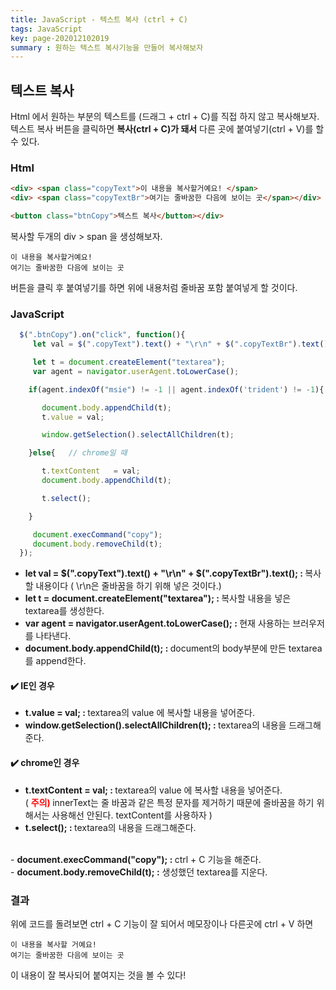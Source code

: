 ```yaml
---
title: JavaScript - 텍스트 복사 (ctrl + C)
tags: JavaScript
key: page-202012102019
summary : 원하는 텍스트 복사기능을 만들어 복사해보자
---
```


## 텍스트 복사
Html 에서 원하는 부분의 텍스트를 (드래그 + ctrl + C)를 직접 하지 않고 복사해보자. <br/>
텍스트 복사 버튼을 클릭하면 <b>복사(ctrl + C)가 돼서</b> 다른 곳에 붙여넣기(ctrl + V)를 할 수 있다.  <br/>

### Html
```html
<div> <span class="copyText">이 내용을 복사할거예요! </span>
<div> <span class="copyTextBr">여기는 줄바꿈한 다음에 보이는 곳</span></div>

<button class="btnCopy">텍스트 복사</button></div>
```
복사할 두개의 div > span 을 생성해보자.
```
이 내용을 복사할거예요!
여기는 줄바꿈한 다음에 보이는 곳
```
버튼을 클릭 후 붙여넣기를 하면 위에 내용처럼 줄바꿈 포함 붙여넣게 할 것이다.

### JavaScript
```javascript
  $(".btnCopy").on("click", function(){
	 let val = $(".copyText").text() + "\r\n" + $(".copyTextBr").text(); // 복사할 내용

	 let t = document.createElement("textarea");
	 var agent = navigator.userAgent.toLowerCase();

	if(agent.indexOf("msie") != -1 || agent.indexOf('trident') != -1){   // IE일 때

	   document.body.appendChild(t);
	   t.value = val;

	   window.getSelection().selectAllChildren(t);

	}else{   // chrome일 때

	   t.textContent   = val;
	   document.body.appendChild(t);

	   t.select();

	}

	 document.execCommand("copy");
	 document.body.removeChild(t);
  });
```
- <b>let val = $(".copyText").text() + "\r\n" + $(".copyTextBr").text();  : </b>복사할 내용이다 ( \r\n은 줄바꿈을 하기 위해 넣은 것이다.) <br/>
- <b>let t = document.createElement("textarea"); : </b>복사할 내용을 넣은 textarea를 생성한다. <br/>
- <b>var agent = navigator.userAgent.toLowerCase(); : </b>현재 사용하는 브러우저를 나타낸다. <br/>
- <b>document.body.appendChild(t); : </b>document의 body부분에 만든 textarea를 append한다. <br/>

#### :heavy_check_mark: IE인 경우
- <b>t.value = val; : </b>textarea의 value 에 복사할 내용을 넣어준다. <br/>
- <b>window.getSelection().selectAllChildren(t); : </b>textarea의 내용을 드래그해준다. <br/>

#### :heavy_check_mark: chrome인 경우
- <b>t.textContent = val; : </b>textarea의 value 에 복사할 내용을 넣어준다.   <br/>
					  ( <b><font color="red">주의) </font></b>innerText는 줄 바꿈과 같은 특정 문자를 제거하기 때문에 줄바꿈을 하기 위해서는 사용해선 안된다. textContent를 사용하자 )   <br/>
- <b>t.select(); : </b>textarea의 내용을 드래그해준다. <br/>
<br/>
- <b>document.execCommand("copy"); : </b>ctrl + C 기능을 해준다. <br/>
- <b>document.body.removeChild(t); :</b> 생성했던 textarea를 지운다. <br/>

### 결과
위에 코드를 돌려보면 ctrl + C 기능이 잘 되어서 메모장이나 다른곳에 ctrl + V 하면

```
이 내용을 복사할 거예요!
여기는 줄바꿈한 다음에 보이는 곳
```

이 내용이 잘 복사되어 붙여지는 것을 볼 수 있다!

<br/>
<br/>
<br/>
